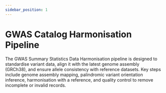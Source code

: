 ```yaml
---
sidebar_position: 1
---
```


# GWAS Catalog Harmonisation Pipeline

The GWAS Summary Statistics Data Harmonisation pipeline is designed to standardise variant data, align it with the latest genome assembly (GRCh38), and ensure allele consistency with reference datasets. Key steps include genome assembly mapping, palindromic variant orientation inference, harmonisation with a reference, and quality control to remove incomplete or invalid records.
